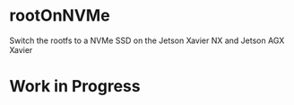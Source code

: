 # rootOnNVMe
Switch the rootfs to a NVMe SSD on the Jetson Xavier NX and Jetson AGX Xavier

# Work in Progress
